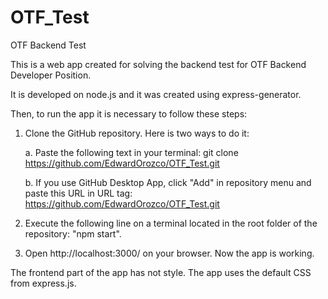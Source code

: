 # OTF_Test
 
 OTF Backend Test

 This is a web app created for solving the backend test for OTF Backend Developer Position.

 It is developed on node.js and it was created using express-generator.

 Then, to run the app it is necessary to follow these steps:

 1. Clone the GitHub repository. Here is two ways to do it:

    a. Paste the following text in your terminal: git clone https://github.com/EdwardOrozco/OTF_Test.git
    
    b. If you use GitHub Desktop App, click "Add" in repository menu and paste this URL in URL tag: https://github.com/EdwardOrozco/OTF_Test.git

2. Execute the following line on a terminal located in the root folder of the repository: "npm start".

3. Open http://localhost:3000/ on your browser. Now the app is working.

The frontend part of the app has not style. The app uses the default CSS from express.js.
